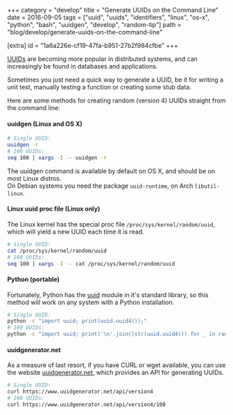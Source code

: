 +++
category = "develop"
title = "Generate UUIDs on the Command Line"
date = 2016-09-05
tags = ["uuid", "uuids", "identifiers", "linux", "os-x", "python", "bash", "uuidgen", "develop", "random-tip"]
path = "blog/develop/generate-uuids-on-the-command-line"

[extra]
id = "1a6a226e-cf19-47fa-b951-27b2f984cfbe"
+++

[UUIDs](https://tools.ietf.org/html/rfc4122) are becoming more popular in
distributed systems, and can increasingly be found in databases and applications.

Sometimes you just need a quick way to generate a UUID, be it for writing
a unit test, manually testing a function or creating some stub data.

Here are some methods for creating random (version 4) UUIDs straight from the command line:

#### uuidgen (Linux and OS X)

```bash
# Single UUID:
uuidgen -r
# 100 UUIDs:
seq 100 | xargs -I -- uuidgen -r 
```

The uuidgen command is available by default on OS X, and should be on most
Linux distros.  
On Debian systems you need the package `uuid-runtime`, on Arch `libutil-linux`.


#### Linux uuid proc file  (Linux only)

The Linux kernel has the special proc file `/proc/sys/kernel/random/uuid`, 
which will yield a new UUID each time it is read.

```bash
# Single UUID:
cat /proc/sys/kernel/random/uuid
# 100 UUIDs:
seq 100 | xargs -I -- cat /proc/sys/kernel/random/uuid
```

#### Python (portable)

Fortunately, Python has the [uuid](https://docs.python.org/2/library/uuid.html)
module in it's standard library, so this method will work on any system with 
a Python installation.

```bash
# Single UUID:
python -c "import uuid; print(uuid.uuid4());"
# 100 UUIDs:
python -c "import uuid; print('\n'.join([str(uuid.uuid4()) for _ in range(0,100)]));"
```

#### uuidgenerator.net

As a measure of last resort, if you have CURL or wget available, 
you can use the website 
[uuidgenerator.net](https://www.uuidgenerator.net), which provides an API for 
generating UUIDs.

```bash
# Single UUID:
curl https://www.uuidgenerator.net/api/version4
# 100 UUIDs:
curl https://www.uuidgenerator.net/api/version4/100

```
